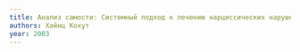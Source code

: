 ```yaml
---
title: Анализ самости: Системный подход к лечению нарциссических нарушений личности / Пер. с англ. А.М. Боковикова
authors: Хайнц Кохут
year: 2003
---
```


